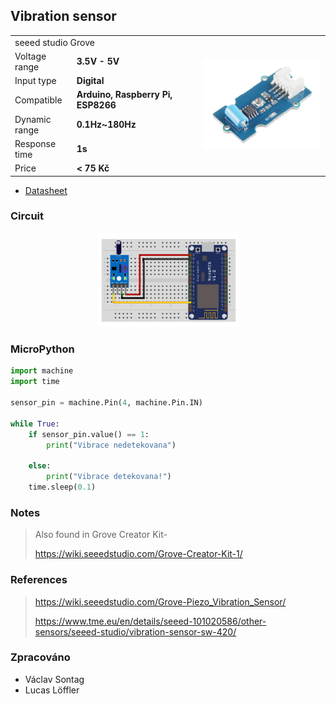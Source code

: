 ## Vibration sensor

<table border="0" width="100%"><tr><td colspan=2 width="60%">seeed studio Grove </td>
<td rowspan=9 width="40%" align="right"><img src="../../.img/vibrsen.jpg" width="200px" /></td></tr>
<tr><td>Voltage range</td><td><b>3.5V - 5V</b></td></tr>
<tr><td>Input type</td><td><b>Digital</b></td></tr>
<tr><td>Compatible</td><td><b>Arduino, Raspberry Pi, ESP8266</b></td></tr>
<tr><td>Dynamic range</td><td><b>0.1Hz~180Hz</b></td></tr>
<tr><td>Response time</td><td><b>1s</b></td></tr>
<tr><td>Price</td><td><b>< 75 Kč</b></td></tr></table>

* [Datasheet](./datasheet.pdf)

### Circuit
<p align="center"><img src="../../.img/vibrsen.png" width="45%" /></p>

### MicroPython

```python
import machine
import time

sensor_pin = machine.Pin(4, machine.Pin.IN)

while True:
    if sensor_pin.value() == 1:
        print("Vibrace nedetekovana")
       
    else:
        print("Vibrace detekovana!")
    time.sleep(0.1)
```

### Notes
> Also found in Grove Creator Kit-
>
>https://wiki.seeedstudio.com/Grove-Creator-Kit-1/

### References
> https://wiki.seeedstudio.com/Grove-Piezo_Vibration_Sensor/
>
> https://www.tme.eu/en/details/seeed-101020586/other-sensors/seeed-studio/vibration-sensor-sw-420/

### Zpracováno
- Václav Sontag
- Lucas Löffler